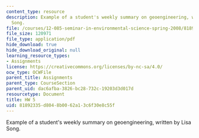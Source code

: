 ```yaml
---
content_type: resource
description: Example of a student's weekly summary on geoengineering, written by Lisa
  Song.
file: /courses/12-085-seminar-in-environmental-science-spring-2008/81892335d8048b0062a13c6f30e8c55f_song_w5.pdf
file_size: 120971
file_type: application/pdf
hide_download: true
hide_download_original: null
learning_resource_types:
- Assignments
license: https://creativecommons.org/licenses/by-nc-sa/4.0/
ocw_type: OCWFile
parent_title: Assignments
parent_type: CourseSection
parent_uid: dac6afba-3826-bc28-732c-19203d3d017d
resourcetype: Document
title: HW 5
uid: 81892335-d804-8b00-62a1-3c6f30e8c55f
---
```

Example of a student's weekly summary on geoengineering, written by Lisa Song.
